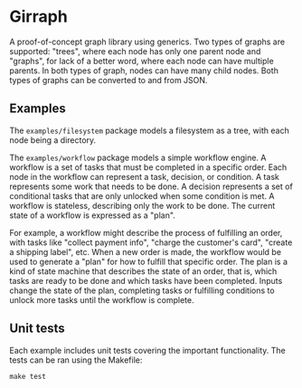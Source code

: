 # Girraph
A proof-of-concept graph library using generics.  Two types of graphs are supported: "trees", where each node has only
one parent node and "graphs", for lack of a better word, where each node can have multiple parents.  In both types of
graph, nodes can have many child nodes.  Both types of graphs can be converted to and from JSON.


## Examples
The `examples/filesystem` package models a filesystem as a tree, with each node being a directory.

The `examples/workflow` package models a simple workflow engine.  A workflow is a set of tasks that must be completed in
a specific order.  Each node in the workflow can represent a task, decision, or condition.  A task represents some work
that needs to be done.  A decision represents a set of conditional tasks that are only unlocked when some condition is
met.  A workflow is stateless, describing only the work to be done.  The current state of a workflow is expressed as a 
"plan".

For example, a workflow might describe the process of fulfilling an order, with tasks like "collect payment info", 
"charge the customer's card", "create a shipping label", etc.  When a new order is made, the workflow would be used to 
generate a "plan" for how to fulfill that specific order.  The plan is a kind of state machine that describes the state
of an order, that is, which tasks are ready to be done and which tasks have been completed.  Inputs change the state of
the plan, completing tasks or fulfilling conditions to unlock more tasks until the workflow is complete.


## Unit tests
Each example includes unit tests covering the important functionality.  The tests can be ran using the Makefile:
```shell
make test
```
